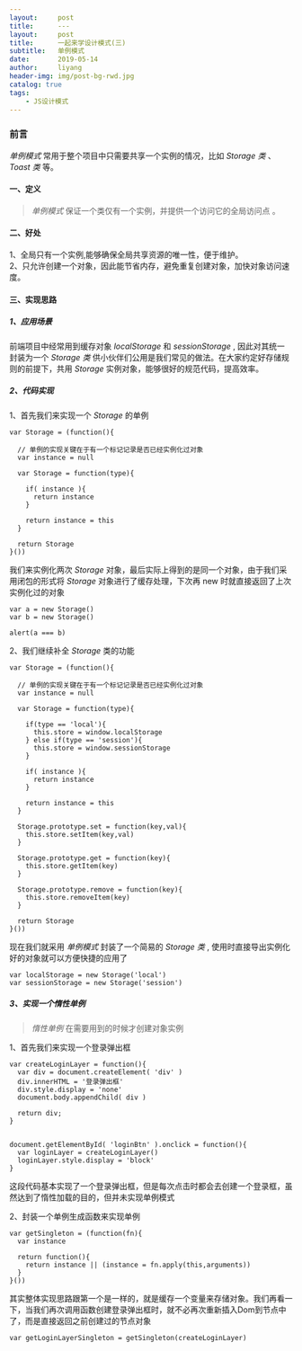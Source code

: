```yaml
---
layout:     post
title:      ---
layout:     post
title:      一起来学设计模式(三)
subtitle:   单例模式
date:       2019-05-14
author:     liyang
header-img: img/post-bg-rwd.jpg
catalog: true
tags:
    - JS设计模式
---
```


### 前言
*单例模式* 常用于整个项目中只需要共享一个实例的情况，比如 *Storage 类* 、*Toast 类* 等。

#### 一、定义
> *单例模式* 保证一个类仅有一个实例，并提供一个访问它的全局访问点 。


#### 二、好处
1、全局只有一个实例,能够确保全局共享资源的唯一性，便于维护。<br/>
2、只允许创建一个对象，因此能节省内存，避免重复创建对象，加快对象访问速度。<br/>


#### 三、实现思路

##### 1、应用场景
前端项目中经常用到缓存对象 *localStorage* 和 *sessionStorage* , 因此对其统一封装为一个 *Storage 类* 供小伙伴们公用是我们常见的做法。在大家约定好存储规则的前提下，共用 *Storage* 实例对象，能够很好的规范代码，提高效率。

##### 2、代码实现
1、首先我们来实现一个 *Storage* 的单例

```
var Storage = (function(){

  // 单例的实现关键在于有一个标记记录是否已经实例化过对象
  var instance = null

  var Storage = function(type){

    if( instance ){
      return instance
    }

    return instance = this
  }

  return Storage
}())

```

我们来实例化两次 *Storage* 对象，最后实际上得到的是同一个对象，由于我们采用闭包的形式将 *Storage* 对象进行了缓存处理，下次再 new 时就直接返回了上次实例化过的对象

```
var a = new Storage()
var b = new Storage()

alert(a === b)

```

2、我们继续补全 *Storage* 类的功能

```
var Storage = (function(){

  // 单例的实现关键在于有一个标记记录是否已经实例化过对象
  var instance = null

  var Storage = function(type){

    if(type == 'local'){
      this.store = window.localStorage
    } else if(type == 'session'){
      this.store = window.sessionStorage
    }

    if( instance ){
      return instance
    }

    return instance = this
  }

  Storage.prototype.set = function(key,val){
    this.store.setItem(key,val)
  }

  Storage.prototype.get = function(key){
    this.store.getItem(key)
  }

  Storage.prototype.remove = function(key){
    this.store.removeItem(key)
  }

  return Storage
}())

```

现在我们就采用 *单例模式* 封装了一个简易的 *Storage 类* , 使用时直接导出实例化好的对象就可以方便快捷的应用了

```
var localStorage = new Storage('local')
var sessionStorage = new Storage('session')

```

##### 3、实现一个惰性单例
> *惰性单例* 在需要用到的时候才创建对象实例

1、首先我们来实现一个登录弹出框

```
var createLoginLayer = function(){
  var div = document.createElement( 'div' )
  div.innerHTML = '登录弹出框'
  div.style.display = 'none'
  document.body.appendChild( div )

  return div;
}


document.getElementById( 'loginBtn' ).onclick = function(){
  var loginLayer = createLoginLayer()
  loginLayer.style.display = 'block'
}

```

这段代码基本实现了一个登录弹出框，但是每次点击时都会去创建一个登录框，虽然达到了惰性加载的目的，但并未实现单例模式

2、封装一个单例生成函数来实现单例

```
var getSingleton = (function(fn){
  var instance

  return function(){
    return instance || (instance = fn.apply(this,arguments))
  }
}())

```

其实整体实现思路跟第一个是一样的，就是缓存一个变量来存储对象。我们再看一下，当我们再次调用函数创建登录弹出框时，就不必再次重新插入Dom到节点中了，而是直接返回之前创建过的节点对象

```
var getLoginLayerSingleton = getSingleton(createLoginLayer)

```
